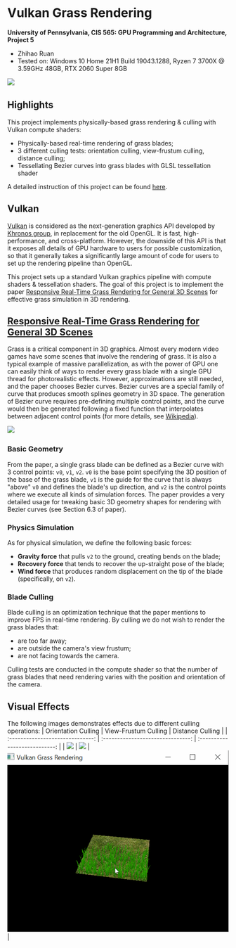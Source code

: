 Vulkan Grass Rendering
==================================

**University of Pennsylvania, CIS 565: GPU Programming and Architecture, Project 5**

* Zhihao Ruan
* Tested on: Windows 10 Home 21H1 Build 19043.1288, Ryzen 7 3700X @ 3.59GHz 48GB, RTX 2060 Super 8GB

![](img/overall.gif)

## Highlights
This project implements physically-based grass rendering & culling with Vulkan compute shaders:
- Physically-based real-time rendering of grass blades;
- 3 different culling tests: orientation culling, view-frustum culling, distance culling;
- Tessellating Bezier curves into grass blades with GLSL tessellation shader

A detailed instruction of this project can be found [here](INSTRUCTION.md).

## Vulkan
[Vulkan](https://vulkan-tutorial.com/) is considered as the next-generation graphics API developed by [Khronos group](https://www.khronos.org/), in replacement for the old OpenGL. It is fast, high-performance, and cross-platform. However, the downside of this API is that it exposes all details of GPU hardware to users for possible customization, so that it generally takes a significantly large amount of code for users to set up the rendering pipeline than OpenGL.

This project sets up a standard Vulkan graphics pipeline with compute shaders & tessellation shaders. The goal of this project is to implement the paper [Responsive Real-Time Grass Rendering for General 3D Scenes](https://www.cg.tuwien.ac.at/research/publications/2017/JAHRMANN-2017-RRTG/JAHRMANN-2017-RRTG-draft.pdf) for effective grass simulation in 3D rendering. 

## [Responsive Real-Time Grass Rendering for General 3D Scenes](https://www.cg.tuwien.ac.at/research/publications/2017/JAHRMANN-2017-RRTG/JAHRMANN-2017-RRTG-draft.pdf)
Grass is a critical component in 3D graphics. Almost every modern video games have some scenes that involve the rendering of grass. It is also a typical example of massive parallelization, as with the power of GPU one can easily think of ways to render every grass blade with a single GPU thread for photorealistic effects. However, approximations are still needed, and the paper chooses Bezier curves. Bezier curves are a special family of curve that produces smooth splines geometry in 3D space. The generation of Bezier curve requires pre-defining multiple control points, and the curve would then be generated following a fixed function that interpolates between adjacent control points (for more details, see [Wikipedia](https://en.wikipedia.org/wiki/B%C3%A9zier_curve)).

![](img/blade_model.jpg)

### Basic Geometry
From the paper, a single grass blade can be defined as a Bezier curve with 3 control points: `v0`, `v1`, `v2`. `v0` is the base point specifying the 3D position of the base of the grass blade, `v1` is the guide for the curve that is always "above" `v0` and defines the blade's up direction, and `v2` is the control points where we execute all kinds of simulation forces. The paper provides a very detailed usage for tweaking basic 3D geometry shapes for rendering with Bezier curves (see Section 6.3 of paper). 

### Physics Simulation
As for physical simulation, we define the following basic forces:
- **Gravity force** that pulls `v2` to the ground, creating bends on the blade;
- **Recovery force** that tends to recover the up-straight pose of the blade;
- **Wind force** that produces random displacement on the tip of the blade (specifically, on `v2`).

### Blade Culling
Blade culling is an optimization technique that the paper mentions to improve FPS in real-time rendering. By culling we do not wish to render the grass blades that:
- are too far away;
- are outside the camera's view frustum;
- are not facing towards the camera.

Culling tests are conducted in the compute shader so that the number of grass blades that need rendering varies with the position and orientation of the camera.

## Visual Effects
The following images demonstrates effects due to different culling operations:
|       Orientation Culling        |       View-Frustum Culling        |       Distance Culling        |
| :------------------------------: | :-------------------------------: | :---------------------------: |
| ![](img/orientation_culling.gif) | ![](img/view_frustum_culling.gif) | ![](img/distance_culling.gif) |
